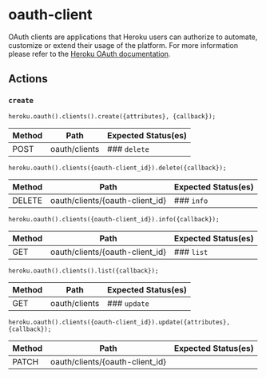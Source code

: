 # oauth-client

OAuth clients are applications that Heroku users can authorize to automate, customize or extend their usage of the platform. For more information please refer to the [Heroku OAuth documentation](https://devcenter.heroku.com/articles/oauth).

## Actions

### `create`

`heroku.oauth().clients().create({attributes}, {callback});`

Method | Path | Expected Status(es)
--- | --- | ---
POST | oauth/clients | ### `delete`

`heroku.oauth().clients({oauth-client_id}).delete({callback});`

Method | Path | Expected Status(es)
--- | --- | ---
DELETE | oauth/clients/{oauth-client_id} | ### `info`

`heroku.oauth().clients({oauth-client_id}).info({callback});`

Method | Path | Expected Status(es)
--- | --- | ---
GET | oauth/clients/{oauth-client_id} | ### `list`

`heroku.oauth().clients().list({callback});`

Method | Path | Expected Status(es)
--- | --- | ---
GET | oauth/clients | ### `update`

`heroku.oauth().clients({oauth-client_id}).update({attributes}, {callback});`

Method | Path | Expected Status(es)
--- | --- | ---
PATCH | oauth/clients/{oauth-client_id} | 